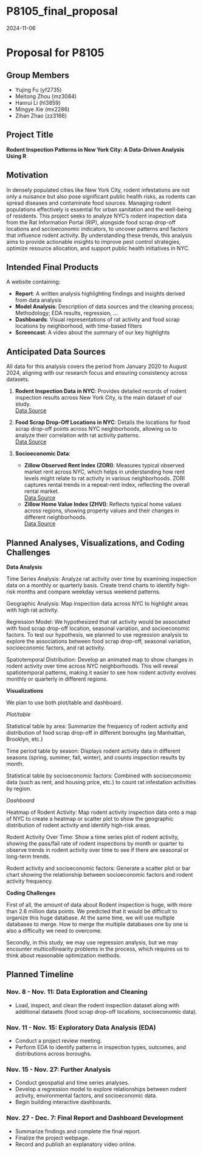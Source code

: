 P8105_final_proposal
================
2024-11-06

# Proposal for P8105

## Group Members

- Yujing Fu (yf2735)
- Meitong Zhou (mz3084)
- Hanrui Li (hl3859)
- Mingye Xie (mx2286)
- Zihan Zhao (zz3166)

## Project Title

**Rodent Inspection Patterns in New York City: A Data-Driven Analysis
Using R**

## Motivation

In densely populated cities like New York City, rodent infestations are
not only a nuisance but also pose significant public health risks, as
rodents can spread diseases and contaminate food sources. Managing
rodent populations effectively is essential for urban sanitation and the
well-being of residents. This project seeks to analyze NYC’s rodent
inspection data from the Rat Information Portal (RIP), alongside food
scrap drop-off locations and socioeconomic indicators, to uncover
patterns and factors that influence rodent activity. By understanding
these trends, this analysis aims to provide actionable insights to
improve pest control strategies, optimize resource allocation, and
support public health initiatives in NYC.

## Intended Final Products

A website containing:

- **Report**: A written analysis highlighting findings and insights
  derived from data analysis
- **Model Analysis**: Description of data sources and the cleaning
  process; Methodology; EDA results, regression, …
- **Dashboards**: Visual representations of rat activity and food scrap
  locations by neighborhood, with time-based filters
- **Screencast**: A video about the summary of our key highlights

## Anticipated Data Sources

All data for this analysis covers the period from January 2020 to August
2024, aligning with our research focus and ensuring consistency across
datasets.<br>

1.  **Rodent Inspection Data in NYC**: Provides detailed records of
    rodent inspection results across New York City, is the main dataset
    of our study.<br> [Data
    Source](https://data.cityofnewyork.us/Health/Rodent-Inspection/p937-wjvj/about_data)

2.  **Food Scrap Drop-Off Locations in NYC**: Details the locations for
    food scrap drop-off points across NYC neighborhoods, allowing us to
    analyze their correlation with rat activity patterns.<br> [Data
    Source](https://data.cityofnewyork.us/Environment/Food-Scrap-Drop-Off-Locations-in-NYC/if26-z6xq/about_data)

3.  **Socioeconomic Data**:

    - **Zillow Observed Rent Index (ZORI)**: Measures typical observed
      market rent across NYC, which helps in understanding how rent
      levels might relate to rat activity in various neighborhoods. ZORI
      captures rental trends in a repeat-rent index, reflecting the
      overall rental market. <br> [Data
      Source](https://www.zillow.com/research/data/)
    - **Zillow Home Value Index (ZHVI)**: Reflects typical home values
      across regions, showing property values and their changes in
      different neighborhoods.<br> [Data
      Source](https://www.zillow.com/research/data/)

## Planned Analyses, Visualizations, and Coding Challenges

**Data Analysis**

Time Series Analysis: Analyze rat activity over time by examining
inspection data on a monthly or quarterly basis. Create trend charts to
identify high-risk months and compare weekday versus weekend patterns.

Geographic Analysis: Map inspection data across NYC to highlight areas
with high rat activity.

Regression Model: We hypothesized that rat activity would be associated
with food scrap drop-off location, seasonal variation, and socioeconomic
factors. To test our hypothesis, we planned to use regression analysis
to explore the associations between food scrap drop-off, seasonal
variation, socioeconomic factors, and rat activity.

Spatiotemporal Distribution: Develop an animated map to show changes in
rodent activity over time across NYC neighborhoods. This will reveal
spatiotemporal patterns, making it easier to see how rodent activity
evolves monthly or quarterly in different regions.

**Visualizations**

We plan to use both plot/table and dashboard.

*Plot/table*

Statistical table by area: Summarize the frequency of rodent activity
and distribution of food scrap drop-off in different boroughs (eg
Manhattan, Brooklyn, etc.)

Time period table by season: Displays rodent activity data in different
seasons (spring, summer, fall, winter), and counts inspection results by
month.

Statistical table by socioeconomic factors: Combined with socioeconomic
data (such as rent, and housing price, etc.) to count rat infestation
activities by region.

*Dashboard*

Heatmap of Rodent Activity: Map rodent activity inspection data onto a
map of NYC to create a heatmap or scatter plot to show the geographic
distribution of rodent activity and identify high-risk areas.

Rodent Activity Over Time: Show a time series plot of rodent activity,
showing the pass/fail rate of rodent inspections by month or quarter to
observe trends in rodent activity over time to see if there are seasonal
or long-term trends.

Rodent activity and socioeconomic factors: Generate a scatter plot or
bar chart showing the relationship between socioeconomic factors and
rodent activity frequency.

**Coding Challenges**

First of all, the amount of data about Rodent inspection is huge, with
more than 2.6 million data points. We predicted that it would be
difficult to organize this huge database. At the same time, we will use
multiple databases to merge. How to merge the multiple databases one by
one is also a difficulty we need to overcome.

Secondly, in this study, we may use regression analysis, but we may
encounter multicollinearity problems in the process, which requires us
to think about reasonable optimization methods.

## Planned Timeline

### Nov. 8 - Nov. 11: Data Exploration and Cleaning

- Load, inspect, and clean the rodent inspection dataset along with
  additional datasets (food scrap drop-off locations, socioeconomic
  data).

### Nov. 11 - Nov. 15: Exploratory Data Analysis (EDA)

- Conduct a project review meeting.
- Perform EDA to identify patterns in inspection types, outcomes, and
  distributions across boroughs.

### Nov. 15 - Nov. 27: Further Analysis

- Conduct geospatial and time series analyses.
- Develop a regression model to explore relationships between rodent
  activity, environmental factors, and socioeconomic data.
- Begin building interactive dashboards.

### Nov. 27 - Dec. 7: Final Report and Dashboard Development

- Summarize findings and complete the final report.
- Finalize the project webpage.
- Record and publish an explanatory video online.

